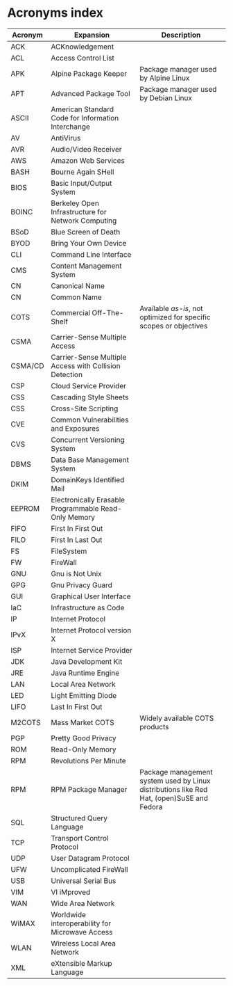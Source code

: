 # Acronyms index

| Acronym | Expansion                                              | Description                                                                               |
| ------- | ------------------------------------------------------ | ----------------------------------------------------------------------------------------- |
| ACK     | ACKnowledgement                                        |                                                                                           |
| ACL     | Access Control List                                    |                                                                                           |
| APK     | Alpine Package Keeper                                  | Package manager used by Alpine Linux                                                      |
| APT     | Advanced Package Tool                                  | Package manager used by Debian Linux                                                      |
| ASCII   | American Standard Code for Information Interchange     |                                                                                           |
| AV      | AntiVirus                                              |                                                                                           |
| AVR     | Audio/Video Receiver                                   |                                                                                           |
| AWS     | Amazon Web Services                                    |                                                                                           |
| BASH    | Bourne Again SHell                                     |                                                                                           |
| BIOS    | Basic Input/Output System                              |                                                                                           |
| BOINC   | Berkeley Open Infrastructure for Network Computing     |                                                                                           |
| BSoD    | Blue Screen of Death                                   |                                                                                           |
| BYOD    | Bring Your Own Device                                  |                                                                                           |
| CLI     | Command Line Interface                                 |                                                                                           |
| CMS     | Content Management System                              |                                                                                           |
| CN      | Canonical Name                                         |                                                                                           |
| CN      | Common Name                                            |                                                                                           |
| COTS    | Commercial Off-The-Shelf                               | Available _as-is_, not optimized for specific scopes or objectives                        |
| CSMA    | Carrier-Sense Multiple Access                          |                                                                                           |
| CSMA/CD | Carrier-Sense Multiple Access with Collision Detection |                                                                                           |
| CSP     | Cloud Service Provider                                 |                                                                                           |
| CSS     | Cascading Style Sheets                                 |                                                                                           |
| CSS     | Cross-Site Scripting                                   |                                                                                           |
| CVE     | Common Vulnerabilities and Exposures                   |                                                                                           |
| CVS     | Concurrent Versioning System                           |                                                                                           |
| DBMS    | Data Base Management System                            |                                                                                           |
| DKIM    | DomainKeys Identified Mail                             |                                                                                           |
| EEPROM  | Electronically Erasable Programmable Read-Only Memory  |                                                                                           |
| FIFO    | First In First Out                                     |                                                                                           |
| FILO    | First In Last Out                                      |                                                                                           |
| FS      | FileSystem                                             |                                                                                           |
| FW      | FireWall                                               |                                                                                           |
| GNU     | Gnu is Not Unix                                        |                                                                                           |
| GPG     | Gnu Privacy Guard                                      |                                                                                           |
| GUI     | Graphical User Interface                               |                                                                                           |
| IaC     | Infrastructure as Code                                 |                                                                                           |
| IP      | Internet Protocol                                      |                                                                                           |
| IPvX    | Internet Protocol version X                            |                                                                                           |
| ISP     | Internet Service Provider                              |                                                                                           |
| JDK     | Java Development Kit                                   |                                                                                           |
| JRE     | Java Runtime Engine                                    |                                                                                           |
| LAN     | Local Area Network                                     |                                                                                           |
| LED     | Light Emitting Diode                                   |                                                                                           |
| LIFO    | Last In First Out                                      |                                                                                           |
| M2COTS  | Mass Market COTS                                       | Widely available COTS products                                                            |
| PGP     | Pretty Good Privacy                                    |                                                                                           |
| ROM     | Read-Only Memory                                       |                                                                                           |
| RPM     | Revolutions Per Minute                                 |                                                                                           |
| RPM     | RPM Package Manager                                    | Package management system used by Linux distributions like Red Hat, (open)SuSE and Fedora |
| SQL     | Structured Query Language                              |                                                                                           |
| TCP     | Transport Control Protocol                             |                                                                                           |
| UDP     | User Datagram Protocol                                 |                                                                                           |
| UFW     | Uncomplicated FireWall                                 |                                                                                           |
| USB     | Universal Serial Bus                                   |                                                                                           |
| VIM     | VI iMproved                                            |                                                                                           |
| WAN     | Wide Area Network                                      |                                                                                           |
| WiMAX   | Worldwide interoperability for Microwave Access        |                                                                                           |
| WLAN    | Wireless Local Area Network                            |                                                                                           |
| XML     | eXtensible Markup Language                             |                                                                                           |
